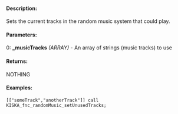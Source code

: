 #### Description:
Sets the current tracks in the random music system that could play.

#### Parameters:
0: **_musicTracks** *(ARRAY)* - An array of strings (music tracks) to use

#### Returns:
NOTHING

#### Examples:
```sqf
[["someTrack","anotherTrack"]] call KISKA_fnc_randomMusic_setUnusedTracks;
```


